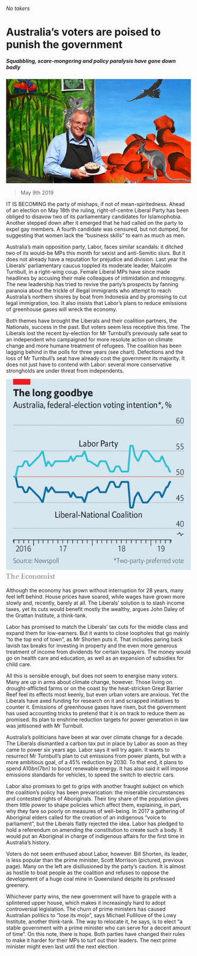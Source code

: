 ###### No takers

# Australia’s voters are poised to punish the government 

##### Squabbling, scare-mongering and policy paralysis have gone down badly 

![image](images/20190511_ASP001_0.jpg) 

> May 9th 2019 

IT IS BECOMING the party of mishaps, if not of mean-spiritedness. Ahead of an election on May 18th the ruling, right-of-centre Liberal Party has been obliged to disavow two of its parliamentary candidates for Islamophobia. Another stepped down after it emerged that he had called on the party to expel gay members. A fourth candidate was censured, but not dumped, for suggesting that women lack the “business skills” to earn as much as men. 

Australia’s main opposition party, Labor, faces similar scandals: it ditched two of its would-be MPs this month for sexist and anti-Semitic slurs. But it does not already have a reputation for prejudice and division. Last year the Liberals’ parliamentary caucus toppled its moderate leader, Malcolm Turnbull, in a right-wing coup. Female Liberal MPs have since made headlines by accusing their male colleagues of intimidation and misogyny. The new leadership has tried to revive the party’s prospects by fanning paranoia about the trickle of illegal immigrants who attempt to reach Australia’s northern shores by boat from Indonesia and by promising to cut legal immigration, too. It also insists that Labor’s plans to reduce emissions of greenhouse gases will wreck the economy. 

Both themes have brought the Liberals and their coalition partners, the Nationals, success in the past. But voters seem less receptive this time. The Liberals lost the recent by-election for Mr Turnbull’s previously safe seat to an independent who campaigned for more resolute action on climate change and more humane treatment of refugees. The coalition has been lagging behind in the polls for three years (see chart). Defections and the loss of Mr Turnbull’s seat have already cost the government its majority. It does not just have to contend with Labor: several more conservative strongholds are under threat from independents. 

![image](images/20190511_ASC880.png) 

Although the economy has grown without interruption for 28 years, many feel left behind. House prices have soared, while wages have grown more slowly and, recently, barely at all. The Liberals’ solution is to slash income taxes, yet its cuts would benefit mostly the wealthy, argues John Daley of the Grattan Institute, a think-tank. 

Labor has promised to match the Liberals’ tax cuts for the middle class and expand them for low-earners. But it wants to close loopholes that go mainly “to the top end of town”, as Mr Shorten puts it. That includes paring back lavish tax breaks for investing in property and the even more generous treatment of income from dividends for certain taxpayers. The money would go on health care and education, as well as an expansion of subsidies for child care. 

All this is sensible enough, but does not seem to energise many voters. Many are up in arms about climate change, however. Those living on drought-afflicted farms or on the coast by the heat-stricken Great Barrier Reef feel its effects most keenly, but even urban voters are anxious. Yet the Liberals have axed funding for research on it and scrapped initiatives to counter it. Emissions of greenhouse gases have risen, but the government has used accounting tricks to pretend that it is on track to reduce them as promised. Its plan to enshrine reduction targets for power generation in law was jettisoned with Mr Turnbull. 

Australia’s politicians have been at war over climate change for a decade. The Liberals dismantled a carbon tax put in place by Labor as soon as they came to power six years ago. Labor says it will try again. It wants to resurrect Mr Turnbull’s plan to cut emissions from power plants, but with a more ambitious goal, of a 45% reduction by 2030. To that end, it plans to spend A$10bn ($7bn) to boost renewable energy. It has also said it will impose emissions standards for vehicles, to speed the switch to electric cars. 

Labor also promises to get to grips with another fraught subject on which the coalition’s policy has been prevarication: the miserable circumstances and contested rights of Aboriginals. Their tiny share of the population gives them little power to shape policies which affect them, explaining, in part, why they fare so poorly on measures of well-being. In 2017 a gathering of Aboriginal elders called for the creation of an indigenous “voice to parliament”, but the Liberals flatly rejected the idea. Labor has pledged to hold a referendum on amending the constitution to create such a body. It would put an Aboriginal in charge of indigenous affairs for the first time in Australia’s history. 

Voters do not seem enthused about Labor, however. Bill Shorten, its leader, is less popular than the prime minister, Scott Morrison (pictured, previous page). Many on the left are disillusioned by the party’s caution. It is almost as hostile to boat people as the coalition and refuses to oppose the development of a huge coal mine in Queensland despite its professed greenery. 

Whichever party wins, the new government will have to grapple with a splintered upper house, which makes it increasingly hard to adopt controversial legislation. The churn of prime ministers has caused Australian politics to “lose its mojo”, says Michael Fullilove of the Lowy Institute, another think-tank. The way to relocate it, he says, is to elect “a stable government with a prime minister who can serve for a decent amount of time”. On this note, there is hope. Both parties have changed their rules to make it harder for their MPs to turf out their leaders. The next prime minister might even last until the next election. 

